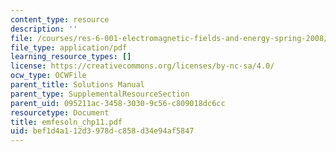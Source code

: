 ```yaml
---
content_type: resource
description: ''
file: /courses/res-6-001-electromagnetic-fields-and-energy-spring-2008/bef1d4a112d3978dc858d34e94af5847_emfesoln_chp11.pdf
file_type: application/pdf
learning_resource_types: []
license: https://creativecommons.org/licenses/by-nc-sa/4.0/
ocw_type: OCWFile
parent_title: Solutions Manual
parent_type: SupplementalResourceSection
parent_uid: 095211ac-3458-3030-9c56-c809018dc6cc
resourcetype: Document
title: emfesoln_chp11.pdf
uid: bef1d4a1-12d3-978d-c858-d34e94af5847
---
```

